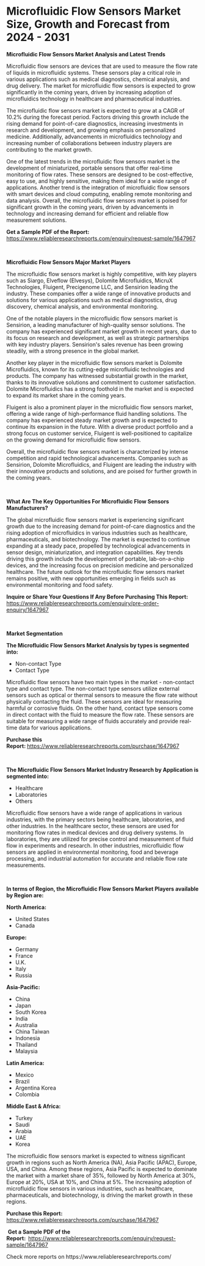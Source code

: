 <p><h1>Microfluidic Flow Sensors Market Size, Growth and Forecast from 2024 - 2031</h1></p><p><strong>Microfluidic Flow Sensors Market Analysis and Latest Trends</strong></p>
<p><p>Microfluidic flow sensors are devices that are used to measure the flow rate of liquids in microfluidic systems. These sensors play a critical role in various applications such as medical diagnostics, chemical analysis, and drug delivery. The market for microfluidic flow sensors is expected to grow significantly in the coming years, driven by increasing adoption of microfluidics technology in healthcare and pharmaceutical industries.</p><p>The microfluidic flow sensors market is expected to grow at a CAGR of 10.2% during the forecast period. Factors driving this growth include the rising demand for point-of-care diagnostics, increasing investments in research and development, and growing emphasis on personalized medicine. Additionally, advancements in microfluidics technology and increasing number of collaborations between industry players are contributing to the market growth.</p><p>One of the latest trends in the microfluidic flow sensors market is the development of miniaturized, portable sensors that offer real-time monitoring of flow rates. These sensors are designed to be cost-effective, easy to use, and highly sensitive, making them ideal for a wide range of applications. Another trend is the integration of microfluidic flow sensors with smart devices and cloud computing, enabling remote monitoring and data analysis. Overall, the microfluidic flow sensors market is poised for significant growth in the coming years, driven by advancements in technology and increasing demand for efficient and reliable flow measurement solutions.</p></p>
<p><strong>Get a Sample PDF of the Report:&nbsp;</strong> <a href="https://www.reliableresearchreports.com/enquiry/request-sample/1647967">https://www.reliableresearchreports.com/enquiry/request-sample/1647967</a></p>
<p>&nbsp;</p>
<p><strong>Microfluidic Flow Sensors Major Market Players</strong></p>
<p><p>The microfluidic flow sensors market is highly competitive, with key players such as Siargo, Elveflow (Elvesys), Dolomite Microfluidics, MicruX Technologies, Fluigent, Precigenome LLC, and Sensirion leading the industry. These companies offer a wide range of innovative products and solutions for various applications such as medical diagnostics, drug discovery, chemical analysis, and environmental monitoring.</p><p>One of the notable players in the microfluidic flow sensors market is Sensirion, a leading manufacturer of high-quality sensor solutions. The company has experienced significant market growth in recent years, due to its focus on research and development, as well as strategic partnerships with key industry players. Sensirion's sales revenue has been growing steadily, with a strong presence in the global market.</p><p>Another key player in the microfluidic flow sensors market is Dolomite Microfluidics, known for its cutting-edge microfluidic technologies and products. The company has witnessed substantial growth in the market, thanks to its innovative solutions and commitment to customer satisfaction. Dolomite Microfluidics has a strong foothold in the market and is expected to expand its market share in the coming years.</p><p>Fluigent is also a prominent player in the microfluidic flow sensors market, offering a wide range of high-performance fluid handling solutions. The company has experienced steady market growth and is expected to continue its expansion in the future. With a diverse product portfolio and a strong focus on customer service, Fluigent is well-positioned to capitalize on the growing demand for microfluidic flow sensors.</p><p>Overall, the microfluidic flow sensors market is characterized by intense competition and rapid technological advancements. Companies such as Sensirion, Dolomite Microfluidics, and Fluigent are leading the industry with their innovative products and solutions, and are poised for further growth in the coming years.</p></p>
<p>&nbsp;</p>
<p><strong>What Are The Key Opportunities For Microfluidic Flow Sensors Manufacturers?</strong></p>
<p><p>The global microfluidic flow sensors market is experiencing significant growth due to the increasing demand for point-of-care diagnostics and the rising adoption of microfluidics in various industries such as healthcare, pharmaceuticals, and biotechnology. The market is expected to continue expanding at a steady pace, propelled by technological advancements in sensor design, miniaturization, and integration capabilities. Key trends driving this growth include the development of portable, lab-on-a-chip devices, and the increasing focus on precision medicine and personalized healthcare. The future outlook for the microfluidic flow sensors market remains positive, with new opportunities emerging in fields such as environmental monitoring and food safety.</p></p>
<p><strong>Inquire or Share Your Questions If Any Before Purchasing This Report:</strong> <a href="https://www.reliableresearchreports.com/enquiry/pre-order-enquiry/1647967">https://www.reliableresearchreports.com/enquiry/pre-order-enquiry/1647967</a></p>
<p>&nbsp;</p>
<p><strong>Market Segmentation</strong></p>
<p><strong>The Microfluidic Flow Sensors Market Analysis by types is segmented into:</strong></p>
<p><ul><li>Non-contact Type</li><li>Contact Type</li></ul></p>
<p><p>Microfluidic flow sensors have two main types in the market - non-contact type and contact type. The non-contact type sensors utilize external sensors such as optical or thermal sensors to measure the flow rate without physically contacting the fluid. These sensors are ideal for measuring harmful or corrosive fluids. On the other hand, contact type sensors come in direct contact with the fluid to measure the flow rate. These sensors are suitable for measuring a wide range of fluids accurately and provide real-time data for various applications.</p></p>
<p><strong>Purchase this Report:&nbsp;</strong><a href="https://www.reliableresearchreports.com/purchase/1647967">https://www.reliableresearchreports.com/purchase/1647967</a></p>
<p>&nbsp;</p>
<p><strong>The Microfluidic Flow Sensors Market Industry Research by Application is segmented into:</strong></p>
<p><ul><li>Healthcare</li><li>Laboratories</li><li>Others</li></ul></p>
<p><p>Microfluidic flow sensors have a wide range of applications in various industries, with the primary sectors being healthcare, laboratories, and other industries. In the healthcare sector, these sensors are used for monitoring flow rates in medical devices and drug delivery systems. In laboratories, they are utilized for precise control and measurement of fluid flow in experiments and research. In other industries, microfluidic flow sensors are applied in environmental monitoring, food and beverage processing, and industrial automation for accurate and reliable flow rate measurements.</p></p>
<p>&nbsp;</p>
<p><strong>In terms of Region, the Microfluidic Flow Sensors Market Players available by Region are:</strong></p>
<p>
    <p> <strong> North America: </strong>
        <ul>
            <li>United States</li>
            <li>Canada</li>
        </ul>
        </p> 
    <p> <strong> Europe: </strong>
        <ul>
            <li>Germany</li>
            <li>France</li>
            <li>U.K.</li>
            <li>Italy</li>
            <li>Russia</li>
        </ul>
        </p> 
    <p> <strong> Asia-Pacific: </strong>
        <ul>
            <li>China</li>
            <li>Japan</li>
            <li>South Korea</li>
            <li>India</li>
            <li>Australia</li>
            <li>China Taiwan</li>
            <li>Indonesia</li>
            <li>Thailand</li>
            <li>Malaysia</li>
        </ul>
        </p> 
    <p> <strong> Latin America: </strong>
        <ul>
            <li>Mexico</li>
            <li>Brazil</li>
            <li>Argentina Korea</li>
            <li>Colombia</li>
        </ul>
        </p> 
    <p> <strong> Middle East & Africa: </strong>
        <ul>
            <li>Turkey</li>
            <li>Saudi</li>
            <li>Arabia</li>
            <li>UAE</li>
            <li>Korea</li>
        </ul>
    </p>
    </p>
<p><p>The microfluidic flow sensors market is expected to witness significant growth in regions such as North America (NA), Asia Pacific (APAC), Europe, USA, and China. Among these regions, Asia Pacific is expected to dominate the market with a market share of 35%, followed by North America at 30%, Europe at 20%, USA at 10%, and China at 5%. The increasing adoption of microfluidic flow sensors in various industries, such as healthcare, pharmaceuticals, and biotechnology, is driving the market growth in these regions.</p></p>
<p><strong>Purchase this Report: </strong><a href="https://www.reliableresearchreports.com/purchase/1647967">https://www.reliableresearchreports.com/purchase/1647967</a></p>
<p>&nbsp;<strong>Get a Sample PDF of the Report:&nbsp;&nbsp;</strong><a href="https://www.reliableresearchreports.com/enquiry/request-sample/1647967">https://www.reliableresearchreports.com/enquiry/request-sample/1647967</a></p>
<p><strong></strong></p>
<p>Check more reports on https://www.reliableresearchreports.com/</p>